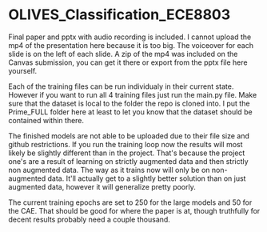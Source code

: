 # OLIVES_Classification_ECE8803

Final paper and pptx with audio recording is included. I cannot upload the mp4 of the presentation here because it is too big. The voiceover for each slide is on the left of each slide. A zip of the mp4 was included on the Canvas submission, you can get it there or export from the pptx file here yourself.

Each of the training files can be run individualy in their current state. However if you want to run all 4 training files just run the main.py file. Make sure that the dataset is local to the folder the repo is cloned into. I put the Prime_FULL folder here at least to let you know that the dataset should be contained within there.

The finished models are not able to be uploaded due to their file size and github restrictions. If you run the training loop now the results will most likely be slightly different than in the project. That's because the project one's are a result of learning on strictly augmented data and then strictly non augmented data. The way as it trains now will only be on non-augmented data. It'll actually get to a slightly better solution than on just augmented data, however it will generalize pretty poorly.

The current training epochs are set to 250 for the large models and 50 for the CAE. That should be good for where the paper is at, though truthfully for decent results probably need a couple thousand.
